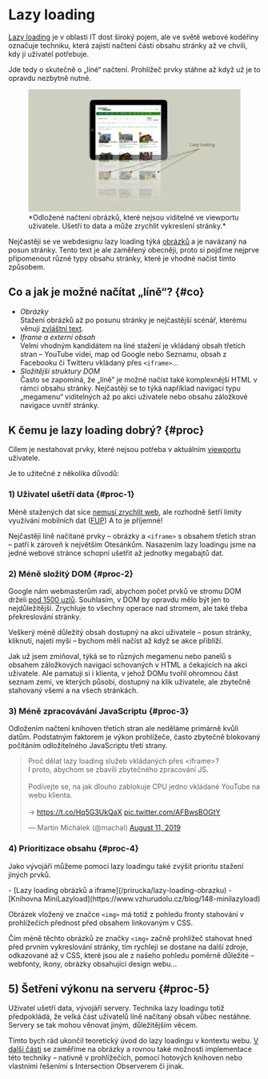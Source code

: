 # Lazy loading

[Lazy loading](http://cs.wikipedia.org/wiki/Lazy_loading) je v oblasti IT dost široký pojem, ale ve světě webové kodéřiny označuje techniku, která zajistí načtení části obsahu stránky až ve chvíli, kdy ji uživatel potřebuje.

Jde tedy o skutečně o „líné“ načtení. Prohlížeč prvky stáhne až když už je to opravdu nezbytně nutné.

<figure>
<img src="../dist/images/original/lazyloading.jpg" alt="Lazy loading obrázků">
<figcaption markdown="1">
*Odložené načtení obrázků, které nejsou viditelné ve viewportu uživatele. Ušetří to data a může zrychlit vykreslení stránky.*
</figcaption>
</figure>

Nejčastěji se ve webdesignu lazy loading týká [obrázků](lazy-loading-obrazku.md) a je  navázaný na posun stránky. Tento text je ale zaměřený obecněji, proto si pojďme nejprve připomenout různé typy obsahu stránky, které je vhodné načíst tímto způsobem.

## Co a jak je možné načítat „líně“? {#co}

- *Obrázky*  
Stažení obrázků až po posunu stránky je nejčastější scénář, kterému věnuji [zvláštní text](lazy-loading-obrazku.md).
- *Iframe a externí obsah*  
Velmi vhodným kandidátem na líné stažení je vkládaný obsah třetích stran – YouTube videí, map od Google nebo Seznamu, obsah z Facebooku či Twitteru vkládaný přes `<iframe>`…  
- *Složitější struktury DOM*  
Často se zapomíná, že „líně” je možné načíst také komplexnější HTML v rámci obsahu stránky. Nejčastěji se to týká například navigací typu „megamenu“ viditelných až po akci uživatele nebo obsahu záložkové navigace uvnitř stránky.

## K čemu je lazy loading dobrý? {#proc}

Cílem je nestahovat prvky, které nejsou potřeba v aktuálním [viewportu](viewport-meta.md) uživatele.

Je to užitečné z několika důvodů:

### 1) Uživatel ušetří data {#proc-1}

Méně stažených dat sice [nemusí zrychlit web](rychlost-myty.md#7), ale rozhodně šetří limity využívání mobilních dat ([FUP](https://cs.wikipedia.org/wiki/Fair_User_Policy)) A to je příjemné!

<!-- AdSnippet -->

Nejčastěji líně načítané prvky – obrázky a `<iframe>` s obsahem třetích stran – patří k zároveň k největším Otesánkům. Nasazením lazy loadingu jsme na jedné webové stránce schopní ušetřit až jednotky megabajtů dat.

### 2) Méně složitý DOM {#proc-2}

Google nám webmasterům radí, abychom počet prvků ve stromu DOM drželi [pod 1500 uzlů](https://developers.google.com/web/tools/lighthouse/audits/dom-size). Souhlasím, v DOM by opravdu mělo být jen to nejdůležitější. Zrychluje to všechny operace nad stromem, ale také třeba překreslování stránky.

Veškerý méně důležitý obsah dostupný na akci uživatele – posun stránky, kliknutí, najetí myši – bychom měli načíst až když se akce přiblíží.

<!-- AdSnippet -->

Jak už jsem zmiňoval, týká se to různých megamenu nebo panelů s obsahem záložkových navigací schovaných v HTML a čekajících na akci uživatele. Ale pamatuji si i klienta, v jehož DOMu tvořil ohromnou část seznam zemí, ve kterých působí, dostupný na klik uživatele, ale zbytečně stahovaný všemi a na všech stránkách.

### 3) Méně zpracovávání JavaScriptu {#proc-3}

Odložením načtení knihoven třetích stran ale neděláme primárně kvůli datům. Podstatným faktorem je výkon prohlížeče, často zbytečně blokovaný počítáním odložitelného JavaScriptu třetí strany.

<blockquote class="twitter-tweet"><p lang="cs" dir="ltr">Proč dělat lazy loading služeb vkládaných přes &lt;iframe&gt;?<br>I proto, abychom se zbavili zbytečného zpracování JS.<br><br>Podívejte se, na jak dlouho zablokuje CPU jedno vkládané YouTube na webu klienta.<br><br>→ <a href="https://t.co/Hq5G3UkQaX">https://t.co/Hq5G3UkQaX</a> <a href="https://t.co/AFBwsBOGtY">pic.twitter.com/AFBwsBOGtY</a></p>&mdash; Martin Michálek (@machal) <a href="https://twitter.com/machal/status/1160409274834726912?ref_src=twsrc%5Etfw">August 11, 2019</a></blockquote>
<script async src="https://platform.twitter.com/widgets.js" charset="utf-8"></script>

### 4) Prioritizace obsahu {#proc-4}

Jako vývojáři můžeme pomocí lazy loadingu také zvýšit prioritu stažení jiných prvků.

<div class="related" markdown="1">
- [Lazy loading obrázků a iframe](/prirucka/lazy-loading-obrazku)
- [Knihovna MiniLazyload](https://www.vzhurudolu.cz/blog/148-minilazyload)
</div>

Obrázek vložený ve značce `<img>` má totiž z pohledu fronty stahování v prohlížečích přednost před obsahem linkovaným v CSS.

Čím méně těchto obrázků ze značky `<img>` začně prohlížeč stahovat hned před prvním vykreslování stránky, tím rychleji se dostane na další zdroje, odkazované až v CSS, které jsou ale z našeho pohledu poměrně důležité – webfonty, ikony, obrázky obsahující design webu…

## 5) Šetření výkonu na serveru {#proc-5}

Uživatel ušetří data, vývojáři servery. Technika lazy loadingu totiž předpokládá, že velká část uživatelů líně načítaný obsah vůbec nestáhne. Servery se tak mohou věnovat jiným, důležitějším věcem.

Tímto bych rád ukončil teoretický úvod do lazy loadingu v kontextu webu. [V další části](lazy-loading-obrazku.md) se zaměříme na obrázky a rovnou také možnosti implementace této techniky – nativně v prohlížečích, pomocí hotových knihoven nebo vlastními řešeními s Intersection Observerem či jinak.

<!-- AdSnippet -->
